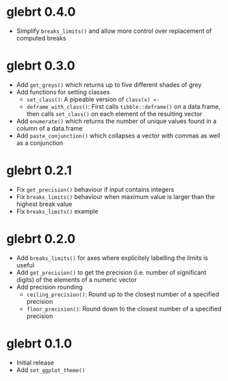 # glebrt 0.4.0
- Simplify `breaks_limits()` and allow more control over replacement of computed breaks

# glebrt 0.3.0
- Add `get_greys()` which returns up to five different shades of grey
- Add functions for setting classes
  - `set_class()`: A pipeable version of `class(x) <-`
  - `deframe_with_class()`: First calls `tibble::deframe()` on a data.frame, then calls `set_class()` on each element of the resulting vector
- Add `enumerate()` which returns the number of unique values found in a column of a data.frame
- Add `paste_conjunction()` which collapses a vector with commas as well as a conjunction

# glebrt 0.2.1

- Fix `get_precision()` behaviour if input contains integers
- Fix `breaks_limits()` behaviour when maximum value is larger than the highest break value
- Fix `breaks_limits()` example

# glebrt 0.2.0

- Add `breaks_limits()` for axes where explicitely labelling the limits is useful
- Add `get_precision()` to get the precision (i.e. number of significant digits) of the elements of a numeric vector
- Add precision rounding
  - `ceiling_precision()`: Round up to the closest number of a specified precision
  - `floor_precision()`: Round down to the closest number of a specified precision

# glebrt 0.1.0

- Initial release
- Add `set_ggplot_theme()`
